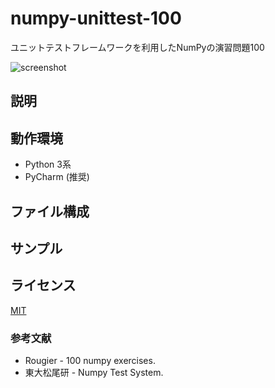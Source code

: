 # numpy-unittest-100
ユニットテストフレームワークを利用したNumPyの演習問題100

![screenshot](https://user-images.githubusercontent.com/7298626/46781172-52393900-cd5b-11e8-8c5e-c9689cf30027.png)

## 説明 

## 動作環境
* Python 3系
* PyCharm (推奨)

## ファイル構成

## サンプル

## ライセンス
[MIT](https://github.com/tcnksm/tool/blob/master/LICENCE)

### 参考文献
* Rougier - 100 numpy exercises.
* 東大松尾研 - Numpy Test System.
